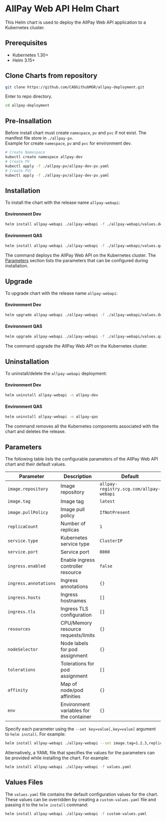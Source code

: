 # AllPay Web API Helm Chart

This Helm chart is used to deploy the AllPay Web API application to a Kubernetes cluster.

## Prerequisites

- Kubernetes 1.30+
- Helm 3.15+

## Clone Charts from repository

```bash
git clone https://github.com/CADGithubMGR/allpay-deployment.git
```
Enter to repo directory.
```bash
cd allpay-deployment
```
## Pre-Insallation
Before install chart must create `namespace`, `pv` and `pvc` if not exist. The manifest file store in `./allpay-pv`.
<br/>Example for create `namespace`, `pv` and `pvc` for environment dev.
```bash
# Create Namespace
kubectl create namespace allpay-dev
# Create PV
kubectl apply -f ./allpay-pv/allpay-dev-pv.yaml
# Create PVC
kubectl apply -f ./allpay-pv/allpay-dev-pv.yaml
```

## Installation

To install the chart with the release name `allpay-webapi`:

#### Environment Dev

```bash
helm install allpay-webapi ./allpay-webapi -f ./allpay-webapi/values.dev.yaml -n allpay-dev
```
#### Environment QAS

```bash
helm install allpay-webapi ./allpay-webapi -f ./allpay-webapi/values.qas.yaml -n allpay-qas
```

The command deploys the AllPay Web API on the Kubernetes cluster. The [Parameters](#parameters) section lists the parameters that can be configured during installation.

## Upgrade

To upgrade chart with the release name `allpay-webapi`:

#### Environment Dev

```bash
helm upgrade allpay-webapi ./allpay-webapi -f ./allpay-webapi/values.dev.yaml -n allpay-dev
```
#### Environment QAS

```bash
helm upgrade allpay-webapi ./allpay-webapi -f ./allpay-webapi/values.qas.yaml -n allpay-qas
```

The command upgrade the AllPay Web API on the Kubernetes cluster.

## Uninstallation

To uninstall/delete the `allpay-webapi` deployment:

#### Environment Dev

```bash
helm uninstall allpay-webapi -n allpay-dev
```
#### Environment QAS

```bash
helm uninstall allpay-webapi -n allpay-qas
```

The command removes all the Kubernetes components associated with the chart and deletes the release.

## Parameters

The following table lists the configurable parameters of the AllPay Web API chart and their default values.

| Parameter                        | Description                                                  | Default                   |
|----------------------------------|--------------------------------------------------------------|---------------------------|
| `image.repository`               | Image repository                                             | `allpay-registry.scg.com/allpay-webapi` |
| `image.tag`                      | Image tag                                                    | `latest`                  |
| `image.pullPolicy`               | Image pull policy                                            | `IfNotPresent`            |
| `replicaCount`                   | Number of replicas                                           | `1`                       |
| `service.type`                   | Kubernetes service type                                      | `ClusterIP`               |
| `service.port`                   | Service port                                                 | `8080`                    |
| `ingress.enabled`                | Enable ingress controller resource                           | `false`                   |
| `ingress.annotations`            | Ingress annotations                                          | `{}`                      |
| `ingress.hosts`                  | Ingress hostnames                                            | `[]`                      |
| `ingress.tls`                    | Ingress TLS configuration                                    | `[]`                      |
| `resources`                      | CPU/Memory resource requests/limits                          | `{}`                      |
| `nodeSelector`                   | Node labels for pod assignment                               | `{}`                      |
| `tolerations`                    | Tolerations for pod assignment                               | `[]`                      |
| `affinity`                       | Map of node/pod affinities                                   | `{}`                      |
| `env`                            | Environment variables for the container                      | `{}`                      |

Specify each parameter using the `--set key=value[,key=value]` argument to `helm install`. For example:

```bash
helm install allpay-webapi ./allpay-webapi --set image.tag=1.2.3,replicaCount=2
```

Alternatively, a YAML file that specifies the values for the parameters can be provided while installing the chart. For example:

```bash
helm install allpay-webapi ./allpay-webapi -f values.yaml
```

## Values Files

The `values.yaml` file contains the default configuration values for the chart. These values can be overridden by creating a `custom-values.yaml` file and passing it to the `helm install` command:

```bash
helm install allpay-webapi ./allpay-webapi -f custom-values.yaml
```
